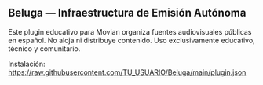 ## Beluga — Infraestructura de Emisión Autónoma

Este plugin educativo para Movian organiza fuentes audiovisuales públicas en español. No aloja ni distribuye contenido. Uso exclusivamente educativo, técnico y comunitario.

Instalación: https://raw.githubusercontent.com/TU_USUARIO/Beluga/main/plugin.json